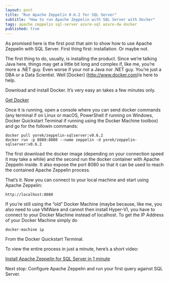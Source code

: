 ```yaml
---
layout: post
title: "Run Apache Zeppelin 0.6.2 for SQL Server"
subtitle: "How to run Apache Zeppelin with SQL Server with Docker"
tags: apache zeppelin sql-server azure-sql azure-dw docker
published: true
---
```

As promised here is the first post that aim to show how to use Apache Zeppelin with SQL Server. First thing first: installation. Or maybe not.

The first thing to do, usually, is installing the product. Since we’re talking Java here, things may get a little bit long and complex if, like me, you’re more a .NET guy. Even worse if your not a Java nor .NET guy. You’re just a DBA or a Data Scientist. Well [Docker] (http://www.docker.com)is here to help.

Download and install Docker. It’s very easy an takes a few minutes only.

[Get Docker](https://www.docker.com/products/overview?source=post_page-----f9f484341e74----------------------)

Once it is running, open a console where you can send docker commands (any terminal if on Linux or macOS, PowerShell if running on Windows, Docker Quickstart Terminal if running using the Docker Machine toolbox) and go for the followin commands:

```
docker pull yorek/zeppelin-sqlserver:v0.6.2
docker run -p 8080:8080 --name zeppelin -d yorek/zeppelin-sqlserver:v0.6.2
```

The first download the docker image (depending on your connection speed it may take a while) and the second run the docker container with Apache Zeppelin inside. It also expose the port 8080 so that it can be used to reach the contained Apache Zeppelin process.

That’s it. Now you can connect to your local machine and start using Apache Zeppelin:

```
http://localhost:8080
```

If you’re still using the “old” Docker Machine (maybe because, like me, you also need to use VMWare and cannot then install Hyper-V), you have to connect to your Docker Machine instead of localhost. To get the IP Address of your Docker Machine simply do

```
docker-machine ip
```

From the Docker Quickstart Terminal.

To view the entire process in just a minute, here’s a short video:

[Install Apache Zeppelin for SQL Server in 1 minute](https://vimeo.com/193654694)

Next stop: Configure Apache Zeppelin and run your first query against SQL Server.

